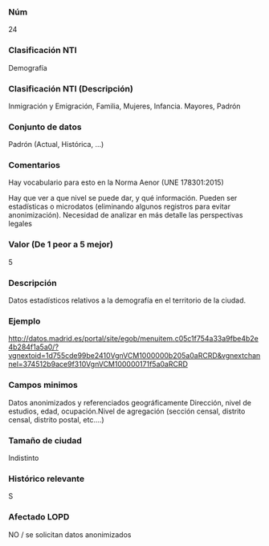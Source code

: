 ### Núm
24
### Clasificación NTI
Demografía
### Clasificación NTI (Descripción)
Inmigración y Emigración, Familia, Mujeres, Infancia. Mayores, Padrón
### Conjunto de datos
Padrón (Actual, Histórica, …)
### Comentarios
Hay vocabulario para esto en la Norma Aenor (UNE 178301:2015)

Hay que ver a que nivel se puede dar, y qué información. Pueden ser estadísticas o microdatos (eliminando algunos registros para evitar anonimización). Necesidad de analizar en más detalle las perspectivas legales
### Valor (De 1 peor a 5 mejor)
5
### Descripción
Datos estadísticos relativos a la demografía en el territorio de la ciudad. 
### Ejemplo
http://datos.madrid.es/portal/site/egob/menuitem.c05c1f754a33a9fbe4b2e4b284f1a5a0/?vgnextoid=1d755cde99be2410VgnVCM1000000b205a0aRCRD&vgnextchannel=374512b9ace9f310VgnVCM100000171f5a0aRCRD
### Campos minimos
Datos anonimizados y referenciados geográficamente Dirección, nivel de estudios, edad, ocupación.Nivel de agregación (sección censal, distrito censal, distrito postal, etc.…)
### Tamaño de ciudad
Indistinto
### Histórico relevante
S
### Afectado LOPD
NO / se solicitan datos anonimizados

